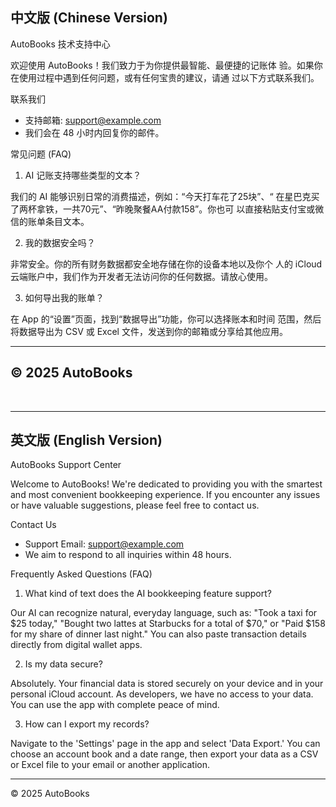 中文版 (Chinese Version)
  ---
  AutoBooks 技术支持中心

  欢迎使用 AutoBooks！我们致力于为你提供最智能、最便捷的记账体
  验。如果你在使用过程中遇到任何问题，或有任何宝贵的建议，请通
  过以下方式联系我们。

  联系我们

   * 支持邮箱: support@example.com
   * 我们会在 48 小时内回复你的邮件。

  常见问题 (FAQ)

  1. AI 记账支持哪些类型的文本？

  我们的 AI 能够识别日常的消费描述，例如：“今天打车花了25块”、“
  在星巴克买了两杯拿铁，一共70元”、“昨晚聚餐AA付款158”。你也可
  以直接粘贴支付宝或微信的账单条目文本。

  2. 我的数据安全吗？

  非常安全。你的所有财务数据都安全地存储在你的设备本地以及你个
  人的 iCloud
  云端账户中，我们作为开发者无法访问你的任何数据。请放心使用。

  3. 如何导出我的账单？

  在 App 的“设置”页面，找到“数据导出”功能，你可以选择账本和时间
  范围，然后将数据导出为 CSV 或 Excel
  文件，发送到你的邮箱或分享给其他应用。

  ---
  © 2025 AutoBooks
  ---

  <br>

  ---
  英文版 (English Version)
  ---
  AutoBooks Support Center

  Welcome to AutoBooks! We're dedicated to providing you with
  the smartest and most convenient bookkeeping experience. If
  you encounter any issues or have valuable suggestions, please
  feel free to contact us.

  Contact Us

   * Support Email: support@example.com
   * We aim to respond to all inquiries within 48 hours.

  Frequently Asked Questions (FAQ)

  1. What kind of text does the AI bookkeeping feature support?

  Our AI can recognize natural, everyday language, such as:
  "Took a taxi for $25 today," "Bought two lattes at Starbucks
  for a total of $70," or "Paid $158 for my share of dinner
  last night." You can also paste transaction details directly
  from digital wallet apps.

  2. Is my data secure?

  Absolutely. Your financial data is stored securely on your
  device and in your personal iCloud account. As developers, we
  have no access to your data. You can use the app with complete
   peace of mind.

  3. How can I export my records?

  Navigate to the 'Settings' page in the app and select 'Data
  Export.' You can choose an account book and a date range, then
   export your data as a CSV or Excel file to your email or
  another application.

  ---
  © 2025 AutoBooks
